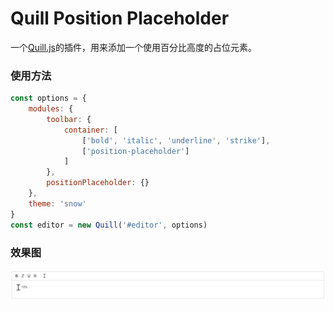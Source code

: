 # Quill Position Placeholder
一个[Quill.js](https://github.com/quilljs/quill)的插件，用来添加一个使用百分比高度的占位元素。
### 使用方法
```javascript
const options = {
    modules: {
        toolbar: {
            container: [
                ['bold', 'italic', 'underline', 'strike'],
                ['position-placeholder']
            ]
        },
        positionPlaceholder: {}
    },
    theme: 'snow'
}
const editor = new Quill('#editor', options)
```
### 效果图
![image](https://raw.githubusercontent.com/rain0002009/quill-position-placeholder/master/demo/img/img1.png)
